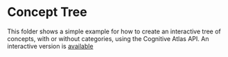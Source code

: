 # Concept Tree

This folder shows a simple example for how to create an interactive tree of concepts, with or without categories, using the Cognitive Atlas API. An interactive version is [available](https://cognitiveatlas.github.io/cogat-python/examples/concept_tree)
